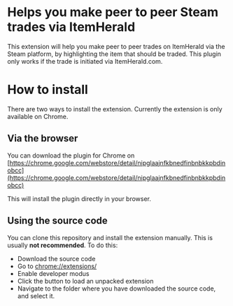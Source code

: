 # Helps you make peer to peer Steam trades via ItemHerald

This extension will help you make peer to peer trades on ItemHerald via the Steam platform, by highlighting the item that should be traded.
This plugin only works if the trade is initiated via ItemHerald.com.
# How to install
There are two ways to install the extension. Currently the extension is only available on Chrome.
## Via the browser
You can download the plugin for Chrome on
[https://chrome.google.com/webstore/detail/nipglaajnfkbnedfinbnbkkpbdinobcc](https://chrome.google.com/webstore/detail/nipglaajnfkbnedfinbnbkkpbdinobcc)

This will install the plugin directly in your browser.
## Using the source code
You can clone this repository and install the extension manually. This is usually **not recommended**. To do this:
- Download the source code
- Go to [chrome://extensions/](chrome://extensions/)
- Enable developer modus
- Click the button to load an unpacked extension
- Navigate to the folder where you have downloaded the source code, and select it.
